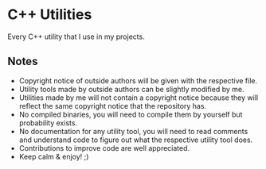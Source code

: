 # C++ Utilities
Every C++ utility that I use in my projects.

## Notes
- Copyright notice of outside authors will be given with the respective file.
- Utility tools made by outside authors can be slightly modified by me.
- Utilities made by me will not contain a copyright notice because they will reflect the same copyright notice that the repository has.
- No compiled binaries, you will need to compile them by yourself but probability exists.
- No documentation for any utility tool, you will need to read comments and understand code to figure out what the respective utility tool does.
- Contributions to improve code are well appreciated.
- Keep calm & enjoy! ;)